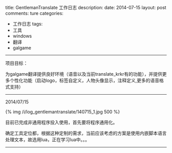 title: GentlemanTranslate 工作日志
description: 
date: 2014-07-15
layout: post
comments: ture
categories:
- 工作日志
tags: 
- 工具
- windows
- 翻译
- galgame
---

项目目标：

为galgame翻译提供良好环境（语音以及当前translate_krkr有的功能），并提供更多个性化功能（启动logo，标签自定义，人物头像显示，注释定义,更多的语音格式支持）

---
2014/07/15

{% img /i/log_gentlemantranslate/140715_1.jpg 500 %}

目前已完成非通用程序投入使用，首先要将程序通用化。

确定工具定位都，根据这种定制的需求，当前应该考虑的方案是使用内嵌脚本语言处理文本，故选用lua，正在学习lua中。。。

---